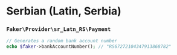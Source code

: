 # Serbian (Latin, Serbia)

### `Faker\Provider\sr_Latn_RS\Payment`

```php
// Generates a random bank account number
echo $faker->bankAccountNumber(); // "RS67272104347913868782"
```
